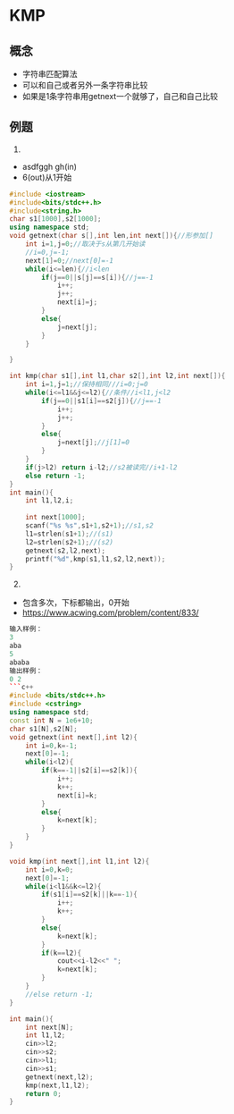 # KMP
## 概念
* 字符串匹配算法
* 可以和自己或者另外一条字符串比较
* 如果是1条字符串用getnext一个就够了，自己和自己比较
## 例题
1. 
* asdfggh gh(in)
* 6(out)从1开始
```c++
#include <iostream>
#include<bits/stdc++.h>
#include<string.h>
char s1[1000],s2[1000];
using namespace std;
void getnext(char s[],int len,int next[]){//形参加[]
    int i=1,j=0;//取决于s从第几开始读
    //i=0,j=-1;
    next[1]=0;//next[0]=-1
    while(i<=len){//i<len
        if(j==0||s[j]==s[i]){//j==-1
            i++;
            j++;
            next[i]=j;
        }
        else{
            j=next[j];
        }
    }

}

int kmp(char s1[],int l1,char s2[],int l2,int next[]){
    int i=1,j=1;//保持相同///i=0;j=0
    while(i<=l1&&j<=l2){//条件//i<l1,j<l2
        if(j==0||s1[i]==s2[j]){//j==-1
            i++;
            j++;
        }
        else{
            j=next[j];//j[1]=0
        }
    }
    if(j>l2) return i-l2;//s2被读完//i+1-l2
    else return -1;
}
int main(){
    int l1,l2,i;
    
    int next[1000];
    scanf("%s %s",s1+1,s2+1);//s1,s2
    l1=strlen(s1+1);//(s1)
    l2=strlen(s2+1);//(s2)
    getnext(s2,l2,next);
    printf("%d",kmp(s1,l1,s2,l2,next));
}
```
2. 
* 包含多次，下标都输出，0开始
* https://www.acwing.com/problem/content/833/
```c++
输入样例：
3
aba
5
ababa
输出样例：
0 2
```c++
#include <bits/stdc++.h>
#include <cstring>
using namespace std;
const int N = 1e6+10;
char s1[N],s2[N];
void getnext(int next[],int l2){
    int i=0,k=-1;
    next[0]=-1;
    while(i<l2){
        if(k==-1||s2[i]==s2[k]){
            i++;
            k++;
            next[i]=k;
        }
        else{
            k=next[k];
        }
    }
}

void kmp(int next[],int l1,int l2){
    int i=0,k=0;
    next[0]=-1;
    while(i<l1&&k<=l2){
        if(s1[i]==s2[k]||k==-1){
            i++;
            k++;
        }
        else{
            k=next[k];
        }
        if(k==l2){
            cout<<i-l2<<" ";
            k=next[k];
        }
    }   
    //else return -1;
}

int main(){
    int next[N];
    int l1,l2;
    cin>>l2;
    cin>>s2;
    cin>>l1;
    cin>>s1;
    getnext(next,l2);
    kmp(next,l1,l2);
    return 0;
}
```